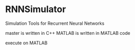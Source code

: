 # RNNSimulator
Simulation Tools for Recurrent Neural Networks

master is written in C++
MATLAB is written in MATLAB code

execute on MATLAB

